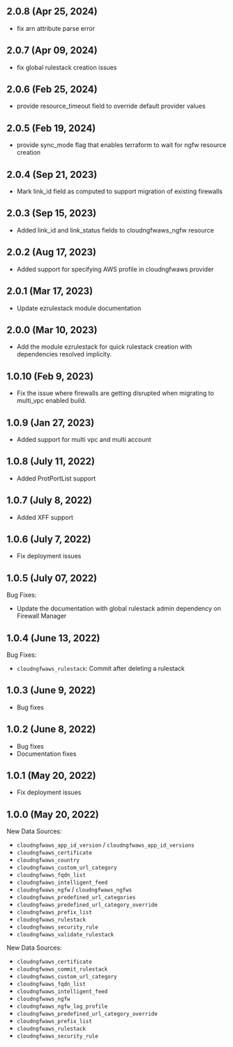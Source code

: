 ## 2.0.8 (Apr 25, 2024)

* fix arn attribute parse error

## 2.0.7 (Apr 09, 2024)

* fix global rulestack creation issues

## 2.0.6 (Feb 25, 2024)

* provide resource_timeout field to override default provider values

## 2.0.5 (Feb 19, 2024)

* provide sync_mode flag that enables terraform to wait for ngfw resource creation

## 2.0.4 (Sep 21, 2023)

* Mark link_id field as computed to support migration of existing firewalls

## 2.0.3 (Sep 15, 2023)

* Added link_id and link_status fields to cloudngfwaws_ngfw resource

## 2.0.2 (Aug 17, 2023)

* Added support for specifying AWS profile in cloudngfwaws provider

## 2.0.1 (Mar 17, 2023)

* Update ezrulestack module documentation

## 2.0.0 (Mar 10, 2023)

* Add the module ezrulestack for quick rulestack creation with dependencies resolved 
  implicity.

## 1.0.10 (Feb 9, 2023)

* Fix the issue where firewalls are getting disrupted when migrating to multi_vpc 
  enabled build.

## 1.0.9 (Jan 27, 2023)

* Added support for multi vpc and multi account

## 1.0.8 (July 11, 2022)

* Added ProtPortList support

## 1.0.7 (July 8, 2022)

* Added XFF support

## 1.0.6 (July 7, 2022)

* Fix deployment issues

## 1.0.5 (July 07, 2022)

Bug Fixes:

* Update the documentation with global rulestack admin dependency on Firewall Manager

## 1.0.4 (June 13, 2022)

Bug Fixes:

* `cloudngfwaws_rulestack`: Commit after deleting a rulestack

## 1.0.3 (June 9, 2022)

* Bug fixes

## 1.0.2 (June 8, 2022)

* Bug fixes
* Documentation fixes

## 1.0.1 (May 20, 2022)

* Fix deployment issues

## 1.0.0 (May 20, 2022)

New Data Sources:

* `cloudngfwaws_app_id_version` / `cloudngfwaws_app_id_versions`
* `cloudngfwaws_certificate`
* `cloudngfwaws_country`
* `cloudngfwaws_custom_url_category`
* `cloudngfwaws_fqdn_list`
* `cloudngfwaws_intelligent_feed`
* `cloudngfwaws_ngfw` / `cloudngfwaws_ngfws`
* `cloudngfwaws_predefined_url_categories`
* `cloudngfwaws_predefined_url_category_override`
* `cloudngfwaws_prefix_list`
* `cloudngfwaws_rulestack`
* `cloudngfwaws_security_rule`
* `cloudngfwaws_validate_rulestack`

New Data Sources:

* `cloudngfwaws_certificate`
* `cloudngfwaws_commit_rulestack`
* `cloudngfwaws_custom_url_category`
* `cloudngfwaws_fqdn_list`
* `cloudngfwaws_intelligent_feed`
* `cloudngfwaws_ngfw`
* `cloudngfwaws_ngfw_log_profile`
* `cloudngfwaws_predefined_url_category_override`
* `cloudngfwaws_prefix_list`
* `cloudngfwaws_rulestack`
* `cloudngfwaws_security_rule`
